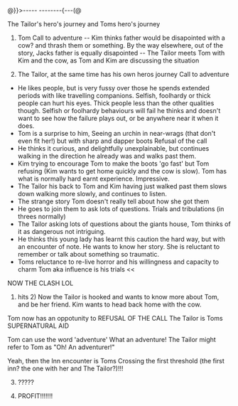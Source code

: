

@}}>-----      --------{---(@


The Tailor's hero's journey and Toms hero's journey

1) Tom
Call to adventure
-- Kim thinks father would be disapointed with a cow? and thrash them or something. By the way elsewhere, out of the story, Jacks father is equally disapointed
-- The Tailor meets Tom with Kim and the cow, as Tom and Kim are discussing the situation

2) The Tailor, at the same time has his own heros journey
Call to adventure
- He likes people, but is very fussy over those he spends extended periods with like travelling companions. Selfish, foolhardy or thick people can hurt his eyes. Thick people less than the other qualities though. Selfish or foolhardy behaviours will fail he thinks and doesn't want to see how the failure plays out, or be anywhere near it when it does.
- Tom is a surprise to him, Seeing an urchin in near-wrags (that don't even fit her!) but with sharp and dapper boots 
Refusal of the call
- He thinks it curious, and delightfully unexplainable, but continues walking in the direction he already was and walks past them.
- Kim trying to encourage Tom to make the boots 'go fast' but Tom refusing (Kim wants to get home quickly and the cow is slow). Tom has what is normally hard earnt experience. Impressive.
- The Tailor his back to Tom and Kim having just walked past them slows down walking more slowly, and continues to listen.
- The strange story Tom doesn't really tell about how she got them
- He goes to join them to ask lots of questions.
Trials and tribulations (in threes normally)
- The Tailor asking lots of questions about the giants house, Tom thinks of it as dangerous not intriguing.
- He thinks this young lady has learnt this caution the hard way, but with an encounter of note. He wants to know her story. She is reluctant to remember or talk about something so traumatic.
- Toms reluctance to re-live horror and his willingness and capacity to charm Tom aka influence is his trials << 


NOW THE CLASH LOL
1) hits 2)
Now the Tailor is hooked and wants to know more about Tom, and be her friend. Kim wants to head back home with the cow.

Tom now has an oppotunity to REFUSAL OF THE CALL
The Tailor is Toms SUPERNATURAL AID

Tom can use the word 'adventure' What an adventure! The Tailor might refer to Tom as "Oh! An adventurer!"

Yeah, then the Inn encounter is Toms Crossing the first threshold (the first inn? the one with her and The Tailor?)!!!

3) ?????

4) PROFIT!!!!!!!
